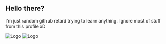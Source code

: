 ## Hello there?

I'm just random github retard trying to learn anything. Ignore most of stuff from this profile xD

![Logo](https://img.shields.io/badge/Arch_Linux-1793D1?style=for-the-badge&logo=arch-linux&logoColor=white) ![Logo](https://img.shields.io/badge/Android-3DDC84?style=for-the-badge&logo=android&logoColor=white) 
<!--
**proxer05/proxer05** is a ✨ _special_ ✨ repository because its `README.md` (this file) appears on your GitHub profile.

Here are some ideas to get you started:

- 🔭 I’m currently working on ...
- 🌱 I’m currently learning ...
- 👯 I’m looking to collaborate on ...
- 🤔 I’m looking for help with ...
- 💬 Ask me about ...
- 📫 How to reach me: ...
- 😄 Pronouns: ...
- ⚡ Fun fact: ...
-->
